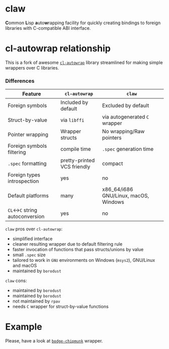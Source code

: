 # claw

**C**ommon **L**isp **a**uto**w**rapping facility for quickly creating bindings to foreign
libraries with C-compatible ABI interface.

# cl-autowrap relationship
This is a fork of awesome [`cl-autowrap`](https://github.com/rpav/cl-autowrap/) library
streamlined for making simple wrappers over C libraries.


### Differences
Feature | `cl-autowrap` | `claw` |
--------|---------------|--------|
Foreign symbols | Included by default | Excluded by default |
Struct-by-value | via `libffi` | via autogenerated `C` wrapper |
Pointer wrapping | Wrapper structs | No wrapping/Raw pointers |
Foreign symbols filtering | compile time | `.spec` generation time |
`.spec` formatting | pretty-printed VCS friendly | compact |
Foreign types introspection | yes | no |
Default platforms | many | x86_64/i686 GNU/Linux, macOS, Windows |
`CL`<->`C` string autoconversion | yes | no |

`claw` pros over `cl-autowrap`:
* simplified interface
* cleaner resulting wrapper due to default filtering rule
* faster invocation of functions that pass structs/unions by value
* small `.spec` size
* tailored to work in `GNU` environments on Windows (`msys2`), GNU/Linux and macOS
* maintained by `borodust`

`claw` cons:
* maintained by `borodust`
* maintained by `borodust`
* not maintained by `rpav`
* needs `C` wrapper for struct-by-value functions

# Example
Please, have a look at [`bodge-chipmunk`](https://github.com/borodust/bodge-chipmunk) wrapper.
